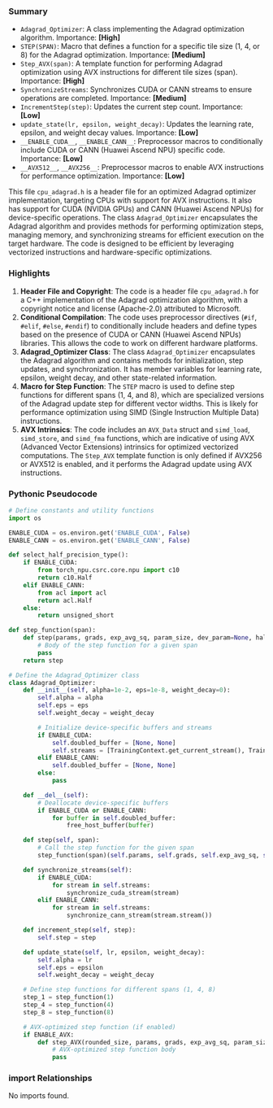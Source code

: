 

### Summary



* `Adagrad_Optimizer`: A class implementing the Adagrad optimization algorithm. Importance: **[High]**
* `STEP(SPAN)`: Macro that defines a function for a specific tile size (1, 4, or 8) for the Adagrad optimization. Importance: **[Medium]**
* `Step_AVX(span)`: A template function for performing Adagrad optimization using AVX instructions for different tile sizes (span). Importance: **[High]**
* `SynchronizeStreams`: Synchronizes CUDA or CANN streams to ensure operations are completed. Importance: **[Medium]**
* `IncrementStep(step)`: Updates the current step count. Importance: **[Low]** 
* `update_state(lr, epsilon, weight_decay)`: Updates the learning rate, epsilon, and weight decay values. Importance: **[Low]**
* `__ENABLE_CUDA__`, `__ENABLE_CANN__`: Preprocessor macros to conditionally include CUDA or CANN (Huawei Ascend NPU) specific code. Importance: **[Low]**
* `__AVX512__`, `__AVX256__`: Preprocessor macros to enable AVX instructions for performance optimization. Importance: **[Low]**

This file `cpu_adagrad.h` is a header file for an optimized Adagrad optimizer implementation, targeting CPUs with support for AVX instructions. It also has support for CUDA (NVIDIA GPUs) and CANN (Huawei Ascend NPUs) for device-specific operations. The class `Adagrad_Optimizer` encapsulates the Adagrad algorithm and provides methods for performing optimization steps, managing memory, and synchronizing streams for efficient execution on the target hardware. The code is designed to be efficient by leveraging vectorized instructions and hardware-specific optimizations.

### Highlights



1. **Header File and Copyright**: The code is a header file `cpu_adagrad.h` for a C++ implementation of the Adagrad optimization algorithm, with a copyright notice and license (Apache-2.0) attributed to Microsoft.
2. **Conditional Compilation**: The code uses preprocessor directives (`#if`, `#elif`, `#else`, `#endif`) to conditionally include headers and define types based on the presence of CUDA or CANN (Huawei Ascend NPUs) libraries. This allows the code to work on different hardware platforms.
3. **Adagrad_Optimizer Class**: The class `Adagrad_Optimizer` encapsulates the Adagrad algorithm and contains methods for initialization, step updates, and synchronization. It has member variables for learning rate, epsilon, weight decay, and other state-related information.
4. **Macro for Step Function**: The `STEP` macro is used to define step functions for different spans (1, 4, and 8), which are specialized versions of the Adagrad update step for different vector widths. This is likely for performance optimization using SIMD (Single Instruction Multiple Data) instructions.
5. **AVX Intrinsics**: The code includes an `AVX_Data` struct and `simd_load`, `simd_store`, and `simd_fma` functions, which are indicative of using AVX (Advanced Vector Extensions) intrinsics for optimized vectorized computations. The `Step_AVX` template function is only defined if AVX256 or AVX512 is enabled, and it performs the Adagrad update using AVX instructions.

### Pythonic Pseudocode

```python
# Define constants and utility functions
import os

ENABLE_CUDA = os.environ.get('ENABLE_CUDA', False)
ENABLE_CANN = os.environ.get('ENABLE_CANN', False)

def select_half_precision_type():
    if ENABLE_CUDA:
        from torch_npu.csrc.core.npu import c10
        return c10.Half
    elif ENABLE_CANN:
        from acl import acl
        return acl.Half
    else:
        return unsigned_short

def step_function(span):
    def step(params, grads, exp_avg_sq, param_size, dev_param=None, half_precision=False):
        # Body of the step function for a given span
        pass
    return step

# Define the Adagrad_Optimizer class
class Adagrad_Optimizer:
    def __init__(self, alpha=1e-2, eps=1e-8, weight_decay=0):
        self.alpha = alpha
        self.eps = eps
        self.weight_decay = weight_decay

        # Initialize device-specific buffers and streams
        if ENABLE_CUDA:
            self.doubled_buffer = [None, None]
            self.streams = [TrainingContext.get_current_stream(), TrainingContext.get_new_stream()]
        elif ENABLE_CANN:
            self.doubled_buffer = [None, None]
        else:
            pass

    def __del__(self):
        # Deallocate device-specific buffers
        if ENABLE_CUDA or ENABLE_CANN:
            for buffer in self.doubled_buffer:
                free_host_buffer(buffer)

    def step(self, span):
        # Call the step function for the given span
        step_function(span)(self.params, self.grads, self.exp_avg_sq, self.param_size, self.dev_param, self.half_precision)

    def synchronize_streams(self):
        if ENABLE_CUDA:
            for stream in self.streams:
                synchronize_cuda_stream(stream)
        elif ENABLE_CANN:
            for stream in self.streams:
                synchronize_cann_stream(stream.stream())

    def increment_step(self, step):
        self.step = step

    def update_state(self, lr, epsilon, weight_decay):
        self.alpha = lr
        self.eps = epsilon
        self.weight_decay = weight_decay

    # Define step functions for different spans (1, 4, 8)
    step_1 = step_function(1)
    step_4 = step_function(4)
    step_8 = step_function(8)

    # AVX-optimized step function (if enabled)
    if ENABLE_AVX:
        def step_AVX(rounded_size, params, grads, exp_avg_sq, param_size, dev_params, half_precision):
            # AVX-optimized step function body
            pass
```


### import Relationships

No imports found.